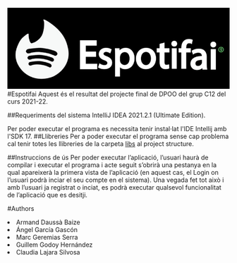 ![logo_image](res/images/logo.jpeg)
#Espotifai
Aquest és el resultat del projecte final de DPOO del grup C12 del curs 2021-22.

##Requeriments del sistema
IntelliJ IDEA 2021.2.1 (Ultimate Edition).

Per poder executar el programa es necessita tenir instal·lat l'IDE Intellij amb l'SDK 17.
##Llibreries
Per a poder executar el programa sense cap problema cal tenir totes les llibreries 
de la carpeta [libs](res/libs) al project structure.

##Instruccions de ús
Per poder executar l’aplicació, l’usuari haurà de compilar i executar el programa i acte 
seguit s’obrirà una pestanya en la qual apareixerà la primera vista de l’aplicació 
(en aquest cas, el Login on l’usuari podrà inciar el seu compte en el sistema). Una vegada 
fet tot això i amb l’usuari ja registrat o inciat, es podrà executar qualsevol funcionalitat 
de l’aplicació que es desitji.

#Authors
<li>Armand Daussà Baize</li>
<li>Ángel García Gascón</li>
<li>Marc Geremias Serra</li>
<li>Guillem Godoy Hernández</li>
<li>Claudia Lajara Silvosa</li>